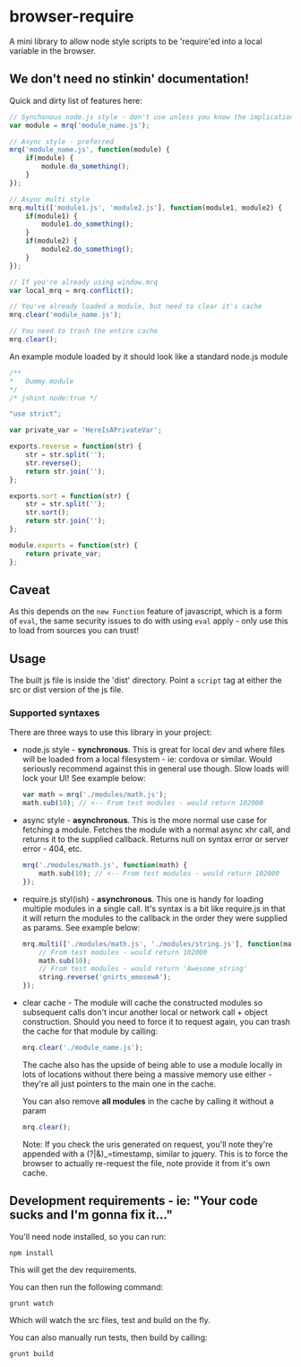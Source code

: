 # browser-require

A mini library to allow node style scripts to be 'require'ed into a local variable in the browser.

## We don't need no stinkin' documentation!
Quick and dirty list of features here:

```js
// Synchonous node.js style - don't use unless you know the implications!
var module = mrq('module_name.js');

// Async style - preferred
mrq('module_name.js', function(module) {
	if(module) {
		module.do_something();	
	}
});

// Async multi style
mrq.multi(['module1.js', 'module2.js'], function(module1, module2) {
	if(module1) {
		module1.do_something();
	}
	if(module2) {
		module2.do_something();
	}
});

// If you're already using window.mrq
var local_mrq = mrq.conflict();

// You've already loaded a module, but need to clear it's cache
mrq.clear('module_name.js');

// You need to trash the entire cache
mrq.clear();
```

An example module loaded by it should look like a standard node.js module

```js
/**
*	Dummy module
*/
/* jshint node:true */

"use strict";

var private_var = 'HereIsAPrivateVar';

exports.reverse = function(str) {
	str = str.split('');
	str.reverse();
	return str.join('');
};

exports.sort = function(str) {
	str = str.split('');
	str.sort();
	return str.join('');
};

module.exports = function(str) {
	return private_var;
};
```

## Caveat
As this depends on the `new Function` feature of javascript, which is a form of `eval`, 
the same security issues to do with using `eval` apply - only use this to load from sources 
you can trust!

## Usage

The built js file is inside the 'dist' directory. Point a `script` tag at either the 
src or dist version of the js file. 

### Supported syntaxes

There are three ways to use this library in your project:

* node.js style - **synchronous**. This is great for local dev and where files will be loaded from a 
local filesystem - ie: cordova or similar. Would seriously recommend against this in general use though.
Slow loads will lock your UI! See example below:

	```js
	var math = mrq('./modules/math.js');
	math.sub(10); // <-- From test modules - would return 102000
	```

* async style - **asynchronous**. This is the more normal use case for fetching a module. Fetches 
the module with a normal async xhr call, and returns it to the supplied callback. Returns null on 
syntax error or server error - 404, etc.

	```js
	mrq('./modules/math.js', function(math) {
		math.sub(10); // <-- From test modules - would return 102000
	});
	```

* require.js styl(ish) - **asynchronous**. This one is handy for loading multiple modules in a 
single call. It's syntax is a bit like require.js in that it will return the modules to the 
callback in the order they were supplied as params. See example below:

	```js
	mrq.multi(['./modules/math.js', './modules/string.js'], function(math, string) {
		// From test modules - would return 102000
		math.sub(10); 
		// From test modules - would return 'Awesome_string'
		string.reverse('gnirts_emosewA'); 
	});
	```

* clear cache - The module will cache the constructed modules so subsequent calls don't incur 
another local or network call + object construction. Should you need to force it to request again, you 
can trash the cache for that module by calling:
	
	```js
	mrq.clear('./module_name.js');
	```

	The cache also has the upside of being able to use a module locally in lots of locations without 
	there being a massive memory use either - they're all just pointers to the main one in the cache. 

	You can also remove **all modules** in the cache by calling it without a param

	```js
	mrq.clear();
	```

	Note: If you check the uris generated on request, you'll note they're appended with a 
	(?|&)_=timestamp, similar to jquery. This is to force the browser to actually re-request the 
	file, note provide it from it's own cache.

## Development requirements - ie: "Your code sucks and I'm gonna fix it..."

You'll need node installed, so you can run:
	
	npm install

This will get the dev requirements. 

You can then run the following command:

	grunt watch

Which will watch the src files, test and build on the fly. 

You can also manually run tests, then build by calling:

	grunt build